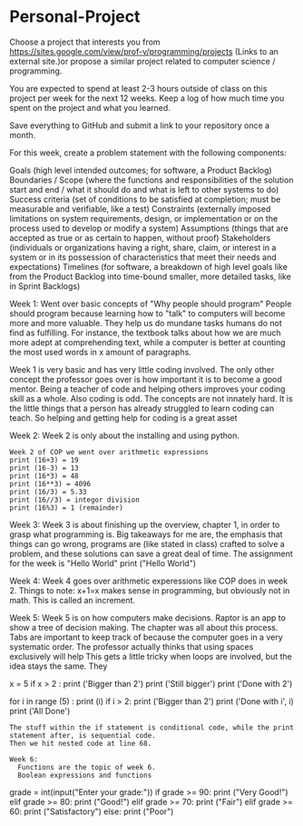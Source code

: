 # Personal-Project
Choose a project that interests you from https://sites.google.com/view/prof-v/programming/projects  (Links to an external site.)or propose a similar project related to computer science / programming. 

You are expected to spend at least 2-3 hours outside of class on this project per week for the next 12 weeks. Keep a log of how much time you spent on the project and what you learned. 

Save everything to GitHub and submit a link to your repository once a month.

For this week, create a problem statement with the following components:

Goals (high level intended outcomes; for software, a Product Backlog)
Boundaries / Scope (where the functions and responsibilities of the solution start and end / what it should do and what is left to other systems to do)
Success criteria (set of conditions to be satisfied at completion; must be measurable and verifiable, like a test)
Constraints (externally imposed limitations on system requirements, design, or implementation or on the process used to develop or modify a system)
Assumptions (things that are accepted as true or as certain to happen, without proof)
Stakeholders (individuals or organizations having a right, share, claim, or interest in a system or in its possession of characteristics that meet their needs and expectations)
Timelines (for software, a breakdown of high level goals like from the Product Backlog into time-bound smaller, more detailed tasks, like in Sprint Backlogs)


Week 1:
  Went over basic concepts of "Why people should program"
    People should program because learning how to "talk" to computers will become more and more valuable. They help us do
    mundane tasks humans do not find as fulfilling. For instance, the textbook talks about how we are much more adept at
    comprehending text, while a computer is better at counting the most used words in x amount of paragraphs.
   
  Week 1 is very basic and has very little coding involved. The only other concept the professor goes over is how important
  it is to become a good mentor. Being a teacher of code and helping others improves your coding skill as a whole. Also coding
  is odd. The concepts are not innately hard. It is the little things that a person has already struggled to learn coding
  can teach. So helping and getting help for coding is a great asset
  
  Week 2:
    Week 2 is only about the installing and using python. 
    
    Week 2 of COP we went over arithmetic expressions
    print (16+3) = 19
    print (16-3) = 13
    print (16*3) = 48
    print (16**3) = 4096
    print (16/3) = 5.33
    print (16//3) = integor division
    print (16%3) = 1 (remainder)
    
   Week 3:
    Week 3 is about finishing up the overview, chapter 1, in order to grasp what programming is. Big takeaways for me are,
    the emphasis that things can go wrong, programs are (like stated in class) crafted to solve a problem, and these solutions
    can save a great deal of time.
    The assignment for the week is "Hello World"
    print ("Hello World")
    
   Week 4:
    Week 4 goes over arithmetic experessions like COP does in week 2. 
    Things to note:
      x+1=x makes sense in programming, but obviously not in math. This is called an increment.
      
   Week 5:
    Week 5 is on how computers make decisions.
    Raptor is an app to show a tree of decision making. The chapter was all about this process. Tabs are important to keep track
    of because the computer goes in a very systematic order. The professor actually thinks that using spaces exclusively will help
    This gets a little tricky when loops are involved, but the idea stays the same. They 
   
   x = 5
   if x > 2 :
      print ('Bigger than 2')
      print ('Still bigger')
   print ('Done with 2')
   
   for i in range (5) :
       print (i)
       if i > 2:
            print ('Bigger than 2')
       print ('Done with i', i)
    print ('All Done')
    
    The stuff within the if statement is conditional code, while the print statement after, is sequential code.
    Then we hit nested code at line 68. 
    
    Week 6:
      Functions are the topic of week 6. 
      Boolean expressions and functions
     
grade = int(input("Enter your grade:"))
 if grade >= 90:
 print ("Very Good!")
elif grade >= 80:
 print ("Good!")
elif grade >= 70:
 print ("Fair")
elif grade >= 60:
 print ("Satisfactory")
else:
 print ("Poor")
 

      
    
      
    
    
    
   
  
